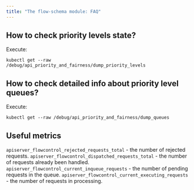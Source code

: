 ```yaml
---
title: "The flow-schema module: FAQ"
---
```


## How to check priority levels state?

Execute:

```shell
kubectl get --raw /debug/api_priority_and_fairness/dump_priority_levels
```

## How to check detailed info about priority level queues?

Execute:

```shell
kubectl get --raw /debug/api_priority_and_fairness/dump_queues
```

## Useful metrics

`apiserver_flowcontrol_rejected_requests_total` - the number of rejected requests.
`apiserver_flowcontrol_dispatched_requests_total` - the number of requests already been handled.
`apiserver_flowcontrol_current_inqueue_requests` - the number of pending requests in the queue.
`apiserver_flowcontrol_current_executing_requests` - the number of requests in processing.

